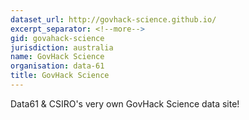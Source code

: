 ```yaml
---
dataset_url: http://govhack-science.github.io/
excerpt_separator: <!--more-->
gid: govahack-science
jurisdiction: australia
name: GovHack Science
organisation: data-61
title: GovHack Science
---
```


Data61 & CSIRO's very own GovHack Science data site!